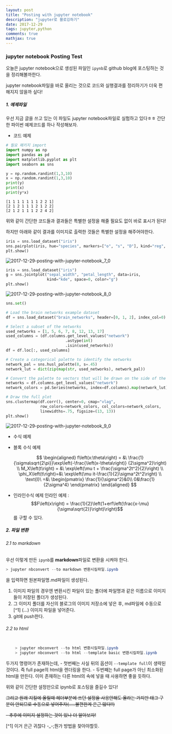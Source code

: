```yaml
---
layout: post
title: "Posting with jupyter notebook"
description: "jupyter로 블로깅하기"
date: 2017-12-29
tags: jupyter,python
comments: true
mathjax: true
---
```


### jupyter notebook Posting Test

오늘은 jupyter notebook으로 생성된 파일인 `ipynb`로 github blog에 포스팅하는 것을 정리해볼까한다.

jupyter notebook파일을 바로 올리는 것으로 코드와 실행결과를 정리하기가 더욱 편해지지 않을까 싶다!




##### 1. 예제파일

우선 지금 글을 쓰고 있는 이 파일도 jupyter notebook파일로 실험하고 있다ㅎㅎ
간단한 파이썬 예제코드를 하나 작성해보자.


- 코드 예제


```python
# 필요 패키지 import
import numpy as np
import pandas as pd
import matplotlib.pyplot as plt
import seaborn as sns
```


```python
y = np.random.randint(1,3,10)
x = np.random.randint(1,3,10)
print(y)
print(x)
print(y*x)
```

    [1 1 1 1 1 1 1 2 2 1]
    [2 1 2 1 1 1 2 1 2 2]
    [2 1 2 1 1 1 2 2 4 2]


위와 같이 간단한 코드들과 결과들은 특별한 설정을 해줄 필요도 없이 바로 표시가 된다!

하지만 아래와 같이 결과를 이미지로 출력한 것들은 특별한 설정을 해주어야한다.


```python
iris = sns.load_dataset("iris")
sns.pairplot(iris, hue="species", markers=["o", "s", "D"], kind="reg", diag_kind="kde", palette="husl")
plt.show()

```


![2017-12-29-posting-with-jupyter-notebook_7_0](https://pignuante.github.io/images/2017-12-29-posting-with-jupyter-notebook_files/2017-12-29-posting-with-jupyter-notebook_7_0.png)



```python
iris = sns.load_dataset("iris")
g = sns.jointplot("sepal_width", "petal_length", data=iris,
                  kind="kde", space=0, color="g")
plt.show()
```


![2017-12-29-posting-with-jupyter-notebook_8_0](https://pignuante.github.io/images/2017-12-29-posting-with-jupyter-notebook_files/2017-12-29-posting-with-jupyter-notebook_8_0.png)



```python
sns.set()

# Load the brain networks example dataset
df = sns.load_dataset("brain_networks", header=[0, 1, 2], index_col=0)

# Select a subset of the networks
used_networks = [1, 5, 6, 7, 8, 12, 13, 17]
used_columns = (df.columns.get_level_values("network")
                          .astype(int)
                          .isin(used_networks))
df = df.loc[:, used_columns]

# Create a categorical palette to identify the networks
network_pal = sns.husl_palette(8, s=.45)
network_lut = dict(zip(map(str, used_networks), network_pal))

# Convert the palette to vectors that will be drawn on the side of the matrix
networks = df.columns.get_level_values("network")
network_colors = pd.Series(networks, index=df.columns).map(network_lut)

# Draw the full plot
sns.clustermap(df.corr(), center=0, cmap="vlag",
               row_colors=network_colors, col_colors=network_colors,
               linewidths=.75, figsize=(13, 13))
plt.show()
```


![2017-12-29-posting-with-jupyter-notebook_9_0](https://pignuante.github.io/images/2017-12-29-posting-with-jupyter-notebook_files/2017-12-29-posting-with-jupyter-notebook_9_0.png)


- 수식 예제


- 블록 수식 예제

    $$
    \begin{aligned}
        f\left(x:\theta\right) = &\ \frac{1}{\sigma\sqrt{2\pi}}\exp\left(-\frac{\left(x-\theta\right)} {2\sigma^2}\right) \\
        M_X\left(t\right) = &\ \exp\left(\mu t + \frac{\sigma^2t^2}{2}\right) \\
        \phi_X\left(t\right)=&\ \exp\left(\mu it-\frac{1}{2}\sigma^2t^2\right) \\
        \text{I}\ =&\ \begin{pmatrix}
                        \frac{1}{\sigma^2}&0\\
                        0&\frac{1}{2\sigma^4}
                      \end{pmatrix}
    \end{aligned}
    $$

- 인라인수식 예제
  인라인 예제 : $$F\left(x\right) = \frac{1}{2}\left(1+erf\left(\frac{x-\mu}{\sigma\sqrt{2}}\right)\right)$$를 구할 수 있다.


##### 2. 파일 변환

###### 2.1 to markdown

우선 이렇게 만든 `ipynb`를 **markdown**파일로 변환을 시켜야 한다.

```powershell
> jupyter nbconvert --to markdown 변환시킬파일.ipynb
```
을 입력하면 원본파일명.md파일이 생성된다.

1. 이미지 파일의 경우엔 변환시킨 파일이 있는 폴더에 파일명과 같은 이름으로 이미지들이 저장된 폴더가 생성된다.
2. 그 이미지 폴더를 자신의 블로그의 이미지 저장소에 넣은 후, md파일에 수동으로[^1] (...) 이미지 파일을 넣어준다.
3. git에 push한다.





###### 2.2 to html

```powershell

    > jupyter nbconvert --to html 변환시킬파일.ipynb
    > jupyter nbconvert --to html --template basic 변환시킬파일.ipynb
```
두가지 명령어가 존재하는데, 
    - 첫번째는 사실 뒤의 옵션이 `--template full`이 생략된것이다. 즉 full page의 html을 렌더링을 한다.
    - 두번째는 full page가 아닌 최소화된 html을 만든다. 이미 존재하는 다른 html의 속에 넣을 때 사용하면 좋을 듯하다.



위와 같이 간단한 설정만으로 ipynb로 포스팅을 즐길수 있다!

~~그리고 원래 지킬에 올릴때 헤더부분에 쓰던 설정을 사용안해도 올라는 가지만 태그 구분이 안되므로 수동으로 넣어주자(.....불편한게 은근 많다!!)~~



~~- 추후에 이미지 설정하는 것이 있나 더 알아보자!~~



[^1] 이거 은근 귀찮다 -_-;뭔가 방법을 찾아야할듯.


